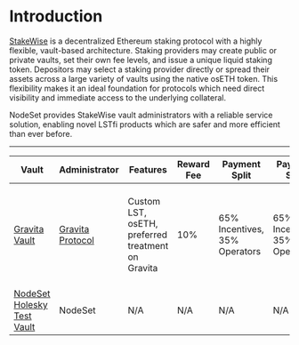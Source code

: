 # Introduction

[StakeWise](https://docs.stakewise.io/) is a decentralized Ethereum staking protocol with a highly flexible, vault-based architecture. Staking providers may create public or private vaults, set their own fee levels, and issue a unique liquid staking token. Depositors may select a staking provider directly or spread their assets across a large variety of vaults using the native osETH token. This flexibility makes it an ideal foundation for protocols which need direct visibility and immediate access to the underlying collateral.

NodeSet provides StakeWise vault administrators with a reliable service solution, enabling novel LSTfi products which are safer and more efficient than ever before.

***

<table><thead><tr><th>Vault</th><th>Administrator</th><th>Features</th><th>Reward Fee</th><th>Payment Split</th><th data-hidden>Payment Split</th><th data-hidden>Administrator</th><th data-hidden>Features</th><th data-hidden></th></tr></thead><tbody><tr><td><a href="https://app.stakewise.io/vault/mainnet/0xe2aeecc76839692aea35a8d119181b14ebf411c9">Gravita Vault</a></td><td><a href="http://gravitaprotocol.com">Gravita Protocol</a></td><td>Custom LST, osETH, preferred treatment on Gravita</td><td>10%</td><td>65% Incentives, 35% Operators</td><td>65% Incentives, 35% Operators</td><td>Gravita Protocol</td><td>Custom LST, osETH, 10% fees, preferred treatment on Gravita</td><td></td></tr><tr><td><a href="https://app.stakewise.io/vault/holesky/0x646f5285d195e08e309cf9a5adfdf68d6fcc51c4">NodeSet Holesky Test Vault</a></td><td>NodeSet</td><td>N/A</td><td>N/A</td><td>N/A</td><td>N/A</td><td>NodeSet</td><td>N/A</td><td></td></tr></tbody></table>
